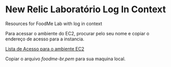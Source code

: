 # New Relic Laboratório Log In Context
Resources for FoodMe Lab with log in context

Para acessar o ambiente do EC2, procurar pelo seu nome e copiar o endereço de acesso para a instancia.

[Lista de Acesso para o ambiente EC2](https://docs.google.com/spreadsheets/d/1cfW43Swlm5nCJ3z2q_fuYlbbsd8eGuRWW5MRIK78gxs/edit#gid=1975914412)

Copiar o arquivo *foodme-br.pem* para sua maquina local.
